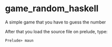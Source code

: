 # game_random_haskell
A simple game that you have to guess the number

After that you load the source file on prelude, type:

`Prelude> maun`
